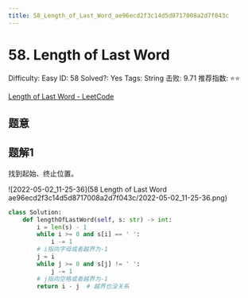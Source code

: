 ```yaml
---
title: 58_Length_of_Last_Word_ae96ecd2f3c14d5d8717008a2d7f043c
---
```


# 58. Length of Last Word

Difficulty: Easy
ID: 58
Solved?: Yes
Tags: String
击败: 9.71
推荐指数: ⭐⭐

[Length of Last Word - LeetCode](https://leetcode.com/problems/length-of-last-word/)

## 题意

## 题解1

找到起始、终止位置。

![2022-05-02_11-25-36](58 Length of Last Word ae96ecd2f3c14d5d8717008a2d7f043c/2022-05-02_11-25-36.png)

```python
class Solution:
    def lengthOfLastWord(self, s: str) -> int:
        i = len(s) - 1
        while i >= 0 and s[i] == ' ':
            i -= 1
        # i指向字母或者越界为-1
        j = i
        while j >= 0 and s[j] != ' ':
            j -= 1
        # j指向空格或者越界为-1
        return i - j  # 越界也没关系
```